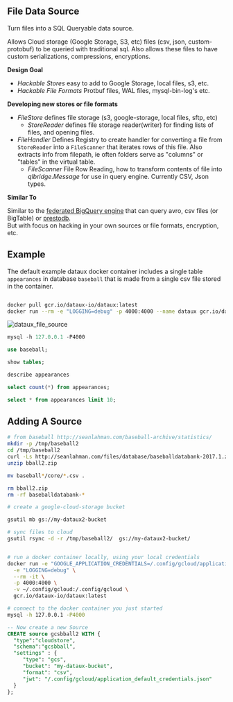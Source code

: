 
File Data Source
---------------------------------

Turn files into a SQL Queryable data source.

Allows Cloud storage (Google Storage, S3, etc) files (csv, json, custom-protobuf)
to be queried with traditional sql.  Also allows these files to have custom 
serializations, compressions, encryptions.

**Design Goal**
* *Hackable Stores* easy to add to Google Storage, local files, s3, etc.
* *Hackable File Formats* Protbuf files, WAL files, mysql-bin-log's etc.


**Developing new stores or file formats**

* *FileStore* defines file storage (s3, google-storage, local files, sftp, etc)
  * *StoreReader* defines file storage reader(writer) for finding lists of files, and
    opening files.
* *FileHandler* Defines Registry to create handler for converting a file from `StoreReader`
    into a `FileScanner` that iterates rows of this file. Also extracts info from 
    filepath, ie often folders serve as "columns" or "tables" in the virtual table.
  * *FileScanner* File Row Reading, how to transform contents of
    file into *qlbridge.Message* for use in query engine.
    Currently CSV, Json types.  


**Similar To**

Similar to the [federated BigQuery engine](https://cloud.google.com/bigquery/external-data-sources) 
that can query avro, csv files (or BigTable) or [prestodb](http://prestodb.io/).  
But with focus on hacking in your own sources or file formats, encryption, etc.

Example
----------------------------

The default example dataux docker container
includes a single table `appearances` in database `baseball`
that is made from a single csv file stored in the container.

```sh

docker pull gcr.io/dataux-io/dataux:latest
docker run --rm -e "LOGGING=debug" -p 4000:4000 --name dataux gcr.io/dataux-io/dataux:latest

```

![dataux_file_source](https://cloud.githubusercontent.com/assets/7269/23976158/12a378be-09a3-11e7-971e-8a05d7002aaf.png)

```sql
mysql -h 127.0.0.1 -P4000

use baseball;

show tables;

describe appearances

select count(*) from appearances;

select * from appearances limit 10;

```



Adding A Source
--------------------


```sh
# from baseball http://seanlahman.com/baseball-archive/statistics/
mkdir -p /tmp/baseball2
cd /tmp/baseball2
curl -Ls http://seanlahman.com/files/database/baseballdatabank-2017.1.zip > bball2.zip
unzip bball2.zip

mv baseball*/core/*.csv .

rm bball2.zip
rm -rf baseballdatabank-*

# create a google-cloud-storage bucket

gsutil mb gs://my-dataux2-bucket

# sync files to cloud
gsutil rsync -d -r /tmp/baseball2/  gs://my-dataux2-bucket/


# run a docker container locally, using your local credentials
docker run -e "GOOGLE_APPLICATION_CREDENTIALS=/.config/gcloud/application_default_credentials.json" \
  -e "LOGGING=debug" \
  --rm -it \
  -p 4000:4000 \
  -v ~/.config/gcloud:/.config/gcloud \
  gcr.io/dataux-io/dataux:latest

# connect to the docker container you just started
mysql -h 127.0.0.1 -P4000

```

```sql
-- Now create a new Source
CREATE source gcsbball2 WITH {
  "type":"cloudstore", 
  "schema":"gcsbball", 
  "settings" : {
     "type": "gcs",
     "bucket": "my-dataux-bucket",
     "format": "csv",
     "jwt": "/.config/gcloud/application_default_credentials.json"
  }
};

```